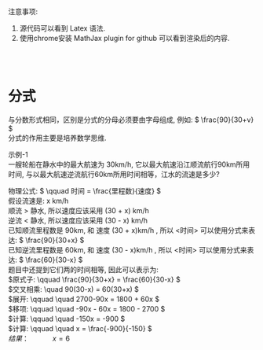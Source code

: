 注意事项:
1. 源代码可以看到 Latex 语法.    
2. 使用chrome安装 MathJax plugin for github 可以看到渲染后的内容.  

<br />
<br />

# 分式  
与分数形式相同，区别是分式的分母必须要由字母组成, 例如: $ \frac{90}{30+v} $   
分式的作用主要是培养数学思维.

示例-1  
一艘轮船在静水中的最大航速为 30km/h, 它以最大航速沿江顺流航行90km所用时间, 与以最大航速逆流航行60km所用时间相等，江水的流速是多少?    

物理公式: $ \qquad 时间 = \frac{里程数}{速度} $  
假设流速是: x km/h  
顺流 > 静水, 所以速度应该采用 (30 + x) km/h  
逆流 < 静水, 所以速度应该采用 (30 - x) km/h    
已知顺流里程数是 90km, 和 速度 (30 + x)km/h , 所以 <时间> 可以使用分式来表达: $ \frac{90}{30+x} $   
已知逆流里程数是 60km, 和 速度 (30 - x)km/h , 所以 <时间> 可以使用分式来表达: $ \frac{60}{30-x} $   
题目中还提到它们两的时间相等, 因此可以表示为:   
$原式子: \qquad \frac{90}{30+x} = \frac{60}{30-x} $   
$交叉相乘: \quad 90(30-x) = 60(30+x) $  
$展开: \qquad \quad 2700-90x = 1800 + 60x $  
$移项: \qquad \quad -90x - 60x = 1800 - 2700 $  
$计算: \qquad \quad -150x = -900 $  
$计算: \qquad \quad x = \frac{-900}{-150} $  
$结果： \qquad \quad x = 6$  
